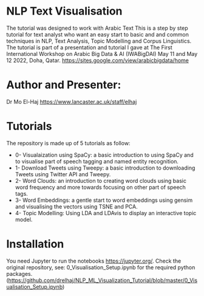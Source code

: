 # NLP Text Visualisation
The tutorial was designed to work with Arabic Text
This is a step by step tutorial for text analyst who want an easy start to basic and and common techniques in NLP, Text Analysis, Topic Modelling and Corpus Linguistics. The tutorial is part of a presentation and tutorial I gave at The First International Workshop on Arabic Big Data & AI (IWABigDAI) May 11 and May 12 2022, Doha, Qatar.
https://sites.google.com/view/arabicbigdata/home

# Author and Presenter:
Dr Mo El-Haj https://www.lancaster.ac.uk/staff/elhaj

# Tutorials
The repository is made up of 5 tutorials as follow:
  * 0- Visualaization using SpaCy: a basic introduction to using SpaCy and to visualise part of speech tagging and named entity recognition.
  * 1- Download Tweets using Tweepy: a basic introduction to downloading Tweets using Twitter API and Tweepy.
  * 2- Word Clouds: an introduction to creating word clouds using basic word frequency and more towards focusing on other part of speech tags.
  * 3- Word Embeddings: a gentle start to word embeddings using gensim and visualising the vectors using TSNE and PCA.
  * 4- Topic Modelling: Using LDA and LDAvis to display an interactive topic model.


# Installation
You need Jupyter to run the notebooks https://jupyter.org/.
Check the original repository, see: 0_Visualisation_Setup.ipynb for the required python packages. (https://github.com/drelhaj/NLP_ML_Visualization_Tutorial/blob/master/0_Visualisation_Setup.ipynb)
